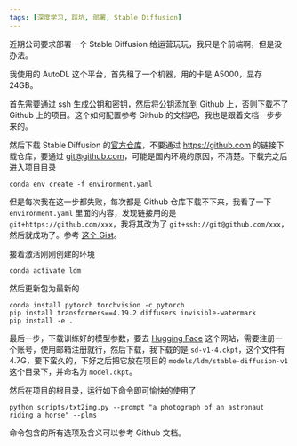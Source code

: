 ```yaml
---
tags: [深度学习, 踩坑, 部署, Stable Diffusion]
---
```


近期公司要求部署一个 Stable Diffusion 给运营玩玩，我只是个前端啊，但是没办法。

我使用的 AutoDL 这个平台，首先租了一个机器，用的卡是 A5000，显存 24GB。

首先需要通过 ssh 生成公钥和密钥，然后将公钥添加到 Github 上，否则下载不了 Github 上的项目。这个如何配置参考 Github 的文档吧，我也是跟着文档一步步来的。

然后下载 Stable Diffusion 的[官方仓库](https://github.com/CompVis/stable-diffusion)，不要通过 https://github.com 的链接下载仓库，要通过 git@github.com，可能是国内环境的原因，不清楚。下载完之后进入项目目录

```shell
conda env create -f environment.yaml
```

但是每次我在这一步都失败，每次都是 Github 仓库下载不下来，我看了一下 `environment.yaml` 里面的内容，发现链接用的是 `git+https://github.com/xxx`，我将其改为了 `git+ssh://git@github.com/xxx`，然后就成功了。参考 [这个 Gist](https://gist.github.com/javrasya/e95ade856ff42e4649972f8a54368459)。

接着激活刚刚创建的环境

```shell
conda activate ldm
```

然后更新包为最新的

```shell
conda install pytorch torchvision -c pytorch
pip install transformers==4.19.2 diffusers invisible-watermark
pip install -e .
```

最后一步，下载训练好的模型参数，要去 [Hugging Face](https://huggingface.co/CompVis/stable-diffusion-v-1-4-original) 这个网站，需要注册一个账号，使用邮箱注册就行，然后下载，我下载的是 `sd-v1-4.ckpt`，这个文件有 4.7G，要下蛮久的，下好之后把它放在项目的 `models/ldm/stable-diffusion-v1` 这个目录下，并命名为 `model.ckpt`。

然后在项目的根目录，运行如下命令即可愉快的使用了

```shell
python scripts/txt2img.py --prompt "a photograph of an astronaut riding a horse" --plms 
```

命令包含的所有选项及含义可以参考 Github 文档。
